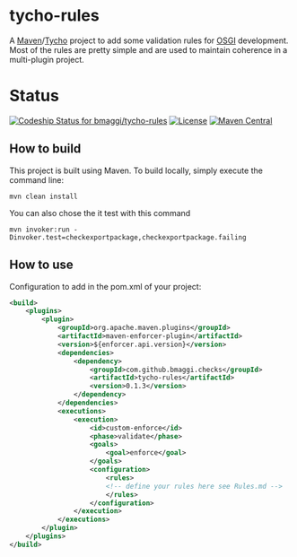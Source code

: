 # tycho-rules
A [Maven][1]/[Tycho][2] project to add some validation rules for [OSGI][3] development.
Most of the rules are pretty simple and are used to maintain coherence in a multi-plugin project.

# Status
[![Codeship Status for bmaggi/tycho-rules](https://app.codeship.com/projects/ecdb8d10-ac38-0135-0738-52e8b96e2dec/status?branch=master)](https://app.codeship.com/projects/256918)
[![License](https://img.shields.io/badge/license-EPL2-blue.svg)](https://www.eclipse.org/org/documents/epl-2.0/EPL-2.0.html)
[![Maven Central](https://maven-badges.herokuapp.com/maven-central/com.github.bmaggi.checks/tycho-rules/badge.svg?style=plastic)](https://maven-badges.herokuapp.com/maven-central/com.github.bmaggi.checks/tycho-rules)

## How to build

This project is built using Maven.
To build locally, simply execute the command line:

```
mvn clean install
```

You can also chose the it test with this command 

```
mvn invoker:run -Dinvoker.test=checkexportpackage,checkexportpackage.failing
```

## How to use

Configuration to add in the pom.xml of your project:
```xml
<build>
	<plugins>
		<plugin>
			<groupId>org.apache.maven.plugins</groupId>
			<artifactId>maven-enforcer-plugin</artifactId>
			<version>${enforcer.api.version}</version>
			<dependencies>
				<dependency>
					<groupId>com.github.bmaggi.checks</groupId>
					<artifactId>tycho-rules</artifactId>
					<version>0.1.3</version>
				</dependency>
			</dependencies>
			<executions>
				<execution>
					<id>custom-enforce</id>
					<phase>validate</phase>
					<goals>
						<goal>enforce</goal>
					</goals>
					<configuration>
						<rules>
						<!-- define your rules here see Rules.md -->
						</rules>
					</configuration>
				</execution>
			</executions>
		</plugin>
	</plugins>
</build>
```  


[1]:https://maven.apache.org/
[2]:https://eclipse.org/tycho/
[3]:http://www.osgi.org/
